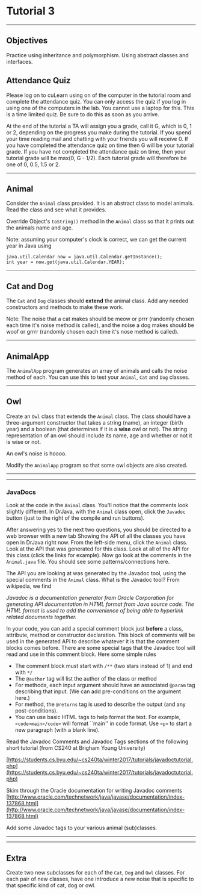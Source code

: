 # Tutorial 3
---

## Objectives  
Practice using inheritance and polymorphism. Using abstract classes and interfaces.



## Attendance Quiz

Please log on to cuLearn using on of the computer in the tutorial room and complete the attendance quiz. You can only access the quiz if you log in using one of the computers in the lab. You cannot use a laptop for this. This is a time limited quiz. Be sure to do this as soon as you arrive.

At the end of the tutorial a TA will assign you a grade, call it G, which is 0, 1 or 2, depending on the progress you make during the tutorial. If you spend your time reading mail and chatting with your friends you will receive 0. If you have completed the attendance quiz on time then G will be your tutorial grade. If you have not completed the attendance quiz on time, then your tutorial grade will be max(0, G - 1/2). Each tutorial grade will therefore be one of 0, 0.5, 1.5 or 2.

---

## Animal
Consider the `Animal` class provided. It is an abstract class to model animals. Read the class and see what it provides.

Override Object's `toString()` method in the `Animal` class so that it prints out the animals name and age. 

Note: assuming your computer's clock is correct, we can get the current year in Java using

```
java.util.Calendar now = java.util.Calendar.getInstance();
int year = now.get(java.util.Calendar.YEAR);
```

---
 
## Cat and Dog
The `Cat` and `Dog` classes should __extend__ the animal class. Add any needed constructors and methods to make these work.

Note: The noise that a cat makes should be meow or prrr (randomly chosen each time it's noise method is called), and the noise a dog makes should be woof or grrrr (randomly chosen each time it's nose method is called).

---

## AnimalApp
The `AnimalApp` program generates an array of animals and calls the noise method of each. You can use this to test your `Animal`, `Cat` and `Dog` classes.


---

## Owl
Create an `Owl` class that extends the `Animal` class. The class should have a three-argument constructor that takes a string (name), an integer (birth year) and a boolean (that determines if it is a __wise__ owl or not). The string representation of an owl should include its name, age and whether or not it is wise or not. 

An owl's noise is hoooo.

Modify the `AnimalApp` program so that some owl objects are also created.

---
---

### JavaDocs


Look at the code in the `Animal` class.  You'll notice that the comments look slightly different. In DrJava, with the `Animal` class open, click the `Javadoc` button (just to the right of the compile and run buttons).

After answering yes to the next two questions, you should be directed to a web browser with a new tab Showing the API of all the classes you have open in DrJava right now.  From the left-side menu, click the `Animal` class.  Look at the API that was generated for this class.  Look at all of the API for this class (click the links for example).  Now go look at the comments in the `Animal.java` file. You should see some patterns/connections here.

The API you are looking at was generated by the Javadoc tool, using the special comments in the `Animal` class. What is the Javadoc tool?  From wikipedia, we find

_Javadoc is a documentation generator from Oracle Corporation for generating API documentation in HTML format from Java source code. The HTML format is used to add the convenience of being able to hyperlink related documents together._


In your code, you can add a special comment block just __before__ a class, attribute, method or constructor 
declaration.  This block of comments will be used in the generated API to describe whatever it is that the 
comment blocks comes before.  There are some special tags that the Javadoc tool will read and use in this
comment block.  Here some simple rules

- The comment block must start with `/**` (two stars instead of 1) and end with `*/`
- The `@author` tag will list the author of the class or method
- For methods, each input argument should have an associated `@param` tag describing that input. (We can add pre-conditions on the argument here.)
- For method, the `@returns` tag is used to describe the output (and any post-conditions). 
- You can use basic HTML tags to help format the text.  For example, `<code>main</code>` will format ``main'' in code format. Use `<p>` to start a new paragraph (with a blank line).


Read the Javadoc Comments and Javadoc Tags sections of the following short tutorial (from CS240 at Brigham Young University)

[https://students.cs.byu.edu/~cs240ta/winter2017/tutorials/javadoctutorial.php](https://students.cs.byu.edu/~cs240ta/winter2017/tutorials/javadoctutorial.php)


Skim through the Oracle documentation for writing Javadoc comments 
[http://www.oracle.com/technetwork/java/javase/documentation/index-137868.html](http://www.oracle.com/technetwork/java/javase/documentation/index-137868.html)


Add some Javadoc tags to your various animal (sub)classes.


---
---

## Extra
Create two new subclasses for each of the `Cat`, `Dog` and `Owl` classes. For each pair of new classes, have one introduce a new noise that is specific to that specific kind of cat, dog or owl. 

